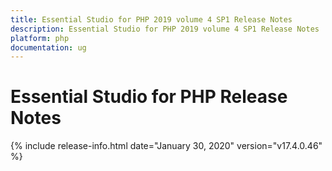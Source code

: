 ```yaml
---
title: Essential Studio for PHP 2019 volume 4 SP1 Release Notes  
description: Essential Studio for PHP 2019 volume 4 SP1 Release Notes  
platform: php
documentation: ug
---
```


# Essential Studio for PHP  Release Notes  

{% include release-info.html date="January 30, 2020"  version="v17.4.0.46" %} 







